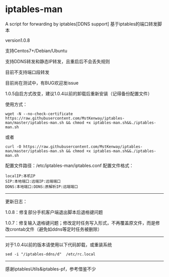 # iptables-man
A script for forwarding by iptables[DDNS support]
基于iptables的端口转发脚本

version1.0.8

支持Centos7+/Debian/Ubuntu

支持DDNS转发和静态IP转发，且重启后不会丢失规则

目前不支持端口段转发

目前尚在测试中，有BUG欢迎发issue

1.0.5自启方式改变，建议1.0.4以前的卸载后重新安装（记得备份配置文件）

使用方式：

```
wget -N --no-check-certificate https://raw.githubusercontent.com/MstKenway/iptables-man/master/iptables-man.sh && chmod +x iptables-man.sh&&./iptables-man.sh 
```
或者
```
curl -O https://raw.githubusercontent.com/MstKenway/iptables-man/master/iptables-man.sh && chmod +x iptables-man.sh&&./iptables-man.sh 
```

配置文件路径：/etc/iptables-man/iptables.conf
配置文件格式：
```
localIP:本机IP
SIP:本地端口:远端IP:远端端口
DDNS:本地端口:DDNS:原解析IP:远端端口
```

---
更新日志：

1.0.8：修复部分手机客户端退出脚本后退格键问题

1.0.7：修复输入退格键问题；修改定时任务写入形式，不再覆盖原文件，而是修改crontab文件（避免如ddns等定时任务被删除）



---

对于1.0.4以前的版本请使用以下代码卸载，或重装系统
```
sed -i "/iptables-ddns/d"  /etc/rc.local
```


---

感谢iptablesUtils&iptables-pf，参考借鉴不少
